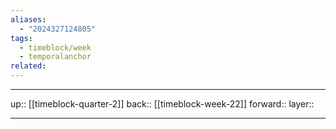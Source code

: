```yaml
---
aliases:
  - "2024327124805"
tags:
  - timeblock/week
  - temporalanchor
related:
---
```




***

up:: [[timeblock-quarter-2]]
back:: [[timeblock-week-22]]
forward:: 
layer:: 

***
